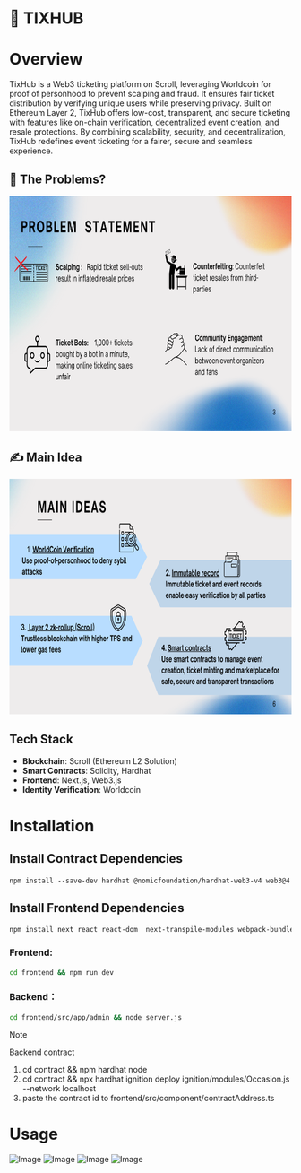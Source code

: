 # 🎫 TIXHUB

# Overview
TixHub is a Web3 ticketing platform on Scroll, leveraging Worldcoin for proof of personhood to prevent scalping and fraud. It ensures fair ticket distribution by verifying unique users while preserving privacy.
Built on Ethereum Layer 2, TixHub offers low-cost, transparent, and secure ticketing with features like on-chain verification, decentralized event creation, and resale protections. By combining scalability, security, and decentralization, TixHub redefines event ticketing for a fairer, secure and seamless experience.

## 🤔 The Problems?
<img src="https://github.com/exellaz/tixhub/blob/main/frontend/public/pitch/2.png" width="640" height="420"/>

## ✍️ Main Idea
<img src="https://github.com/exellaz/tixhub/blob/main/frontend/public/pitch/3.png" width="640" height="420"/>

## Tech Stack
- **Blockchain**: Scroll (Ethereum L2 Solution)
- **Smart Contracts**: Solidity, Hardhat
- **Frontend**: Next.js, Web3.js
- **Identity Verification**: Worldcoin

# Installation
## Install Contract Dependencies
```
npm install --save-dev hardhat @nomicfoundation/hardhat-web3-v4 web3@4
```

## Install Frontend Dependencies
```bash
npm install next react react-dom  next-transpile-modules webpack-bundle-analyzer gsap web3 @worldcoin/idkit
```

### Frontend:
```bash
cd frontend && npm run dev
```

### Backend：
```bash
cd frontend/src/app/admin && node server.js
```

> [!Note]
> Backend contract
> 1) cd contract && npm hardhat node
> 2) cd contract && npx hardhat ignition deploy ignition/modules/Occasion.js --network localhost
> 3) paste the contract id to frontend/src/component/contractAddress.ts

# Usage
![Image](https://github.com/user-attachments/assets/014597ff-3337-4d99-b947-783082929365)
![Image](https://github.com/user-attachments/assets/bda75ddc-72cc-4f06-ace8-6f3aeca5eed0)
![Image](https://github.com/user-attachments/assets/de18d2ae-de16-4c91-a271-6a2fc019aedd)
![Image](https://github.com/user-attachments/assets/58d9baf5-08cc-497a-9192-1cdd77b3e427)
